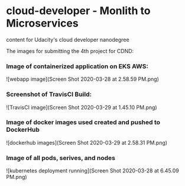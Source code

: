 # cloud-developer - Monlith to Microservices
content for Udacity's cloud developer nanodegree

The images for submitting the 4th project for CDND:

### Image of containerized application on EKS AWS: 
![webapp image](Screen Shot 2020-03-28 at 2.58.59 PM.png)


### Screenshot of TravisCI Build:
![TravisCI image](Screen Shot 2020-03-29 at 1.45.10 PM.png)


### Image of docker images used created and pushed to DockerHub
![dockerhub images](Screen Shot 2020-03-29 at 2.58.31 PM.png)


###  Image of all pods, serives, and nodes
![kubernetes deployment running](Screen Shot 2020-03-28 at 6.45.09 PM.png)
